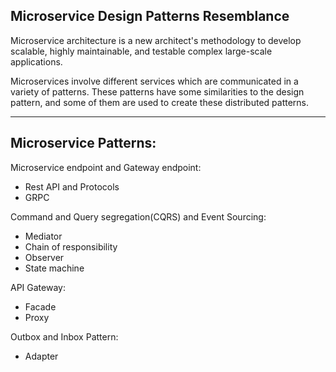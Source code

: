 ## Microservice Design Patterns Resemblance

Microservice architecture is a new architect's methodology to develop scalable, highly maintainable, and testable complex large-scale applications. 

Microservices involve different services which are communicated in a variety of patterns. These patterns have some similarities to the design pattern, and some of them are used to create these distributed patterns.

---

## Microservice Patterns:

Microservice endpoint and Gateway endpoint:
*   Rest API and Protocols
*   GRPC

Command and Query segregation(CQRS) and Event Sourcing:

*   Mediator
*   Chain of responsibility
*   Observer
*   State machine

API Gateway:

*   Facade
*   Proxy

Outbox and Inbox Pattern:

*   Adapter
